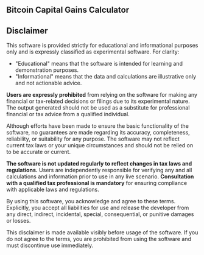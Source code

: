 ## Bitcoin Capital Gains Calculator

## Disclaimer

This software is provided strictly for educational and informational purposes
only and is expressly classified as experimental software. For clarity:

- "Educational" means that the software is intended for learning and
demonstration purposes.
- "Informational" means that the data and calculations are illustrative only
and not actionable advice.

**Users are expressly prohibited** from relying on the software for making any
financial or tax-related decisions or filings due to its experimental nature.
The output generated should not be used as a substitute for professional
financial or tax advice from a qualified individual.

Although efforts have been made to ensure the basic functionality of the
software, no guarantees are made regarding its accuracy, completeness,
reliability, or suitability for any purpose. The software may not reflect
current tax laws or your unique circumstances and should not be relied on to be
accurate or current.

**The software is not updated regularly to reflect changes in tax laws and
regulations.** Users are independently responsible for verifying any and all
calculations and information prior to use in any live scenario. **Consultation
with a qualified tax professional is mandatory** for ensuring compliance with
applicable laws and regulations.

By using this software, you acknowledge and agree to these terms. Explicitly,
you accept all liabilities for use and release the developer from any direct,
indirect, incidental, special, consequential, or punitive damages or losses.

This disclaimer is made available visibly before usage of the software. If you
do not agree to the terms, you are prohibited from using the software and must
discontinue use immediately.
